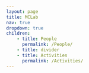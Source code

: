 ```yaml
---
layout: page
title: MCLab
nav: true
dropdown: true
children: 
    - title: People
      permalink: /People/
    - title: divider
    - title: Activities
      permalink: /Activities/
---
```


